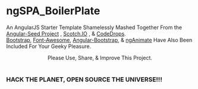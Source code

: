# ngSPA_BoilerPlate

 An AngularJS Starter Template Shamelessly Mashed Together From the <a href="https://github.com/angular/angular-seed">Angular-Seed Project</a> ,
            <a href="https://scotch.io/">Scotch.IO</a> , & <a href="http://tympanus.net/codrops/2015/02/16/create-animated-text-fills/">
            CodeDrops</a>.<br />
            <a href="http://getbootstrap.com/">Bootstrap</a>, <a href="http://fortawesome.github.io/Font-Awesome/cheatsheet/">
            Font-Awesome</a>, <a href="http://angular-ui.github.io/bootstrap/">Angular-Bootstrap</a>,
            & <a href="https://docs.angularjs.org/api/ngAnimate">ngAnimate</a> Have Also Been Included For Your Geeky Pleasure.
            <br /><center>Please Use, Share, & Improve This Project.</center><br />
            <h3>HACK THE PLANET, OPEN SOURCE THE UNIVERSE!!!</h3>


